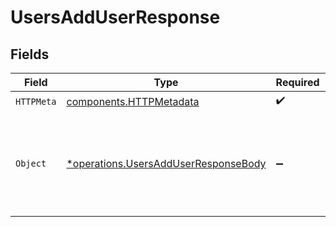 # UsersAddUserResponse


## Fields

| Field                                                                                       | Type                                                                                        | Required                                                                                    | Description                                                                                 |
| ------------------------------------------------------------------------------------------- | ------------------------------------------------------------------------------------------- | ------------------------------------------------------------------------------------------- | ------------------------------------------------------------------------------------------- |
| `HTTPMeta`                                                                                  | [components.HTTPMetadata](../../models/components/httpmetadata.md)                          | :heavy_check_mark:                                                                          | N/A                                                                                         |
| `Object`                                                                                    | [*operations.UsersAddUserResponseBody](../../models/operations/usersadduserresponsebody.md) | :heavy_minus_sign:                                                                          | The request has succeeded and a new resource has been created as a result.                  |